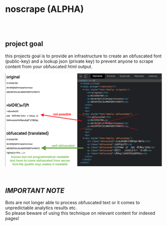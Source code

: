# noscrape (ALPHA)

<br />
<br />


## project goal

this projects goal is to provide an infrastructure to create an obfuscated font (public-key) and a lookup json (private key) 
to prevent anyone to scrape content from your obfuscated html output.

<img src="./docs/demo.png">


<br />
<br />
<br />

## _IMPORTANT NOTE_

Bots are not longer able to process obfuscated text or it comes to unpredictable analytics results etc. 
<br>
So please beware of using this technique on relevant content for indexed pages!

<br />
<br />
<br />
<br />




